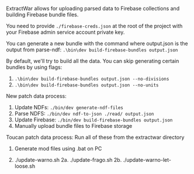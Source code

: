 ExtractWar allows for uploading parsed data to Firebase collections and building Firebase bundle files.

You need to provide `./firebase-creds.json` at the root of the project with your Firebase admin service account private key.

You can generate a new bundle with the command where output.json is the output from parse-ndf: `.\bin\dev build-firebase-bundles output.json`

By default, we'll try to build all the data.  You can skip generating certain bundles by using flags:
1. `.\bin\dev build-firebase-bundles output.json --no-divisions`
2. `.\bin\dev build-firebase-bundles output.json --no-units`

New patch data process:
1. Update NDFs: `./bin/dev generate-ndf-files`
2. Parse NDFS: `./bin/dev ndf-to-json ./read/ output.json`
3. Update Firebase: `./bin/dev build-firebase-bundles output.json`
4. Manually upload bundle files to Firebase storage

Toucan patch data process:
Run all of these from the extractwar directory

1. Generate mod files using .bat on PC

2. ./update-warno.sh
2a. ./update-frago.sh
2b. ./update-warno-let-loose.sh

